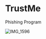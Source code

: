 # TrustMe
Phishing Program

![IMG_1596](https://user-images.githubusercontent.com/53977560/155606168-656dd23e-45dd-4d6c-866e-f38a49fffe89.JPG)

